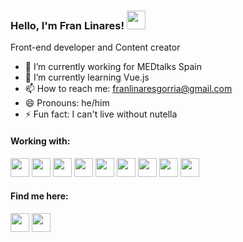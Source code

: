 ### Hello,  I'm Fran Linares! <img src="https://raw.githubusercontent.com/MartinHeinz/MartinHeinz/master/wave.gif" width="30px">

Front-end developer and Content creator

- 🔭 I’m currently working for MEDtalks Spain
- 🌱 I’m currently learning Vue.js
- 📫 How to reach me: franlinaresgorria@gmail.com
- 😄 Pronouns: he/him
- ⚡ Fun fact: I can't live without nutella

#### Working with:

<img src="https://img.icons8.com/color/48/000000/javascript.png" height='30' /> <img src="https://img.icons8.com/color/48/000000/angularjs.png" height='30'/> <img src="https://img.icons8.com/color/48/000000/vue-js.png" height='30'/> <img src="https://img.icons8.com/color/48/000000/nodejs.png" height='30'/> <img src="https://img.icons8.com/color/48/000000/html-5.png"  height='30'/> <img src="https://img.icons8.com/color/48/000000/css3.png"  height='30'/> <img src="https://img.icons8.com/color/48/000000/bootstrap.png" height='30'/> <img src="https://img.icons8.com/color/48/000000/sass.png" height='30'/> <img src="https://img.icons8.com/ios-filled/50/000000/jquery.png" height='30'/>

#### Find me here:

[<img src="https://img.icons8.com/fluent-systems-filled/48/000000/github.png" height='30'/>](https://github.com/franlinares)  [<img src="https://img.icons8.com/fluent/48/000000/linkedin.png" height='30'/>](https://www.linkedin.com/in/franciscolinaresgorria/)  

